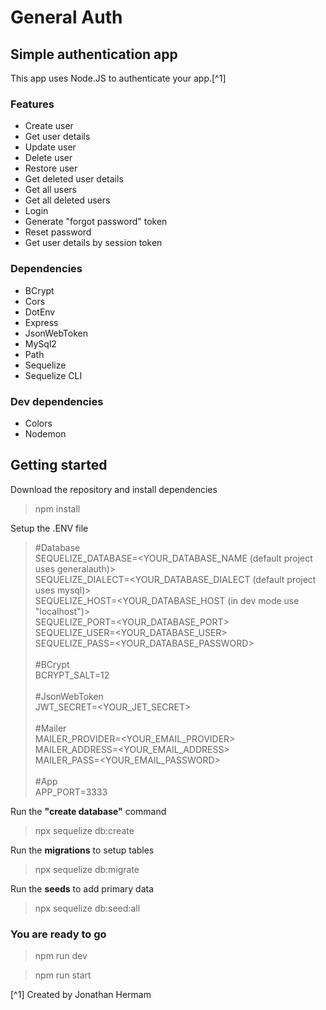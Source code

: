 # General Auth
## Simple authentication app

This app uses Node.JS to authenticate your app.[^1]

### Features
- Create user
- Get user details
- Update user
- Delete user
- Restore user
- Get deleted user details
- Get all users
- Get all deleted users
- Login
- Generate "forgot password" token
- Reset password
- Get user details by session token

### Dependencies
- BCrypt
- Cors
- DotEnv
- Express
- JsonWebToken
- MySql2
- Path
- Sequelize
- Sequelize CLI

### Dev dependencies
- Colors
- Nodemon

## Getting started
Download the repository and install dependencies
> npm install

Setup the .ENV file
> #Database <br>
> SEQUELIZE_DATABASE=<YOUR_DATABASE_NAME (default project uses generalauth)> <br>
> SEQUELIZE_DIALECT=<YOUR_DATABASE_DIALECT (default project uses mysql)> <br>
> SEQUELIZE_HOST=<YOUR_DATABASE_HOST (in dev mode use "localhost")> <br>
> SEQUELIZE_PORT=<YOUR_DATABASE_PORT> <br>
> SEQUELIZE_USER=<YOUR_DATABASE_USER> <br>
> SEQUELIZE_PASS=<YOUR_DATABASE_PASSWORD> <br>
> <br>
> #BCrypt <br>
> BCRYPT_SALT=12 <br>
> <br>
> #JsonWebToken <br>
> JWT_SECRET=<YOUR_JET_SECRET> <br>
> <br>
> #Mailer <br>
> MAILER_PROVIDER=<YOUR_EMAIL_PROVIDER> <br>
> MAILER_ADDRESS=<YOUR_EMAIL_ADDRESS> <br>
> MAILER_PASS=<YOUR_EMAIL_PASSWORD> <br>
> <br>
> #App <br>
> APP_PORT=3333 <br>

Run the **"create database"** command
> npx sequelize db:create

Run the **migrations** to setup tables
> npx sequelize db:migrate

Run the **seeds** to add primary data
> npx sequelize db:seed:all

### **You are ready to go**
> npm run dev

> npm run start

[^1] Created by Jonathan Hermam